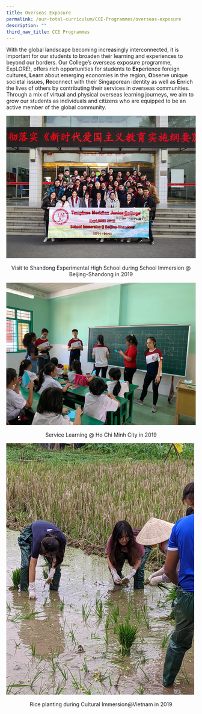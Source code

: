 ```yaml
---
title: Overseas Exposure
permalink: /our-total-curriculum/CCE-Programmes/overseas-exposure
description: ""
third_nav_title: CCE Programmes
---
```

With the global landscape becoming increasingly interconnected, it is important for our students to broaden their learning and experiences to beyond our borders. Our College’s overseas exposure programme, ExpLORE!, offers rich opportunities for students to **Exp**erience foreign cultures, **L**earn about emerging economies in the region, **O**bserve unique societal issues, **R**econnect with their Singaporean identity as well as **E**nrich the lives of others by contributing their services in overseas communities. Through a mix of virtual and physical overseas learning journeys, we aim to grow our students as individuals and citizens who are equipped to be an active member of the global community.

![](/images/TMJC-CCP_OverseasExposure_01.jpeg)
<center>Visit to Shandong Experimental High School during School Immersion @ Beijing-Shandong in 2019</center>

![](/images/TMJC-CCP_OverseasExposure_02.jpeg)
<center>Service Learning @ Ho Chi Minh City in 2019</center>

![](/images/TMJC-CCP_OverseasExposure_03.jpeg)
<center>Rice planting during Cultural Immersion@Vietnam in 2019</center>